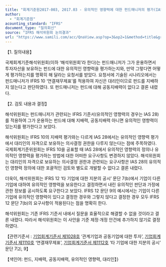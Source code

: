 ```yaml
---
title: "회계기준원2017-003, 2017.03 - 유의적인 영향력에 대한 펀드매니저의 평가(IAS 28 ‘관계기업과 공동기업에 대한 투자’)"
author:
  - "회계기준원"
acounting_standard: "IFRS"
document_type: "질의회신"
source: "IFRS 해석위원회 논의결과"
url: "https://www.samili.com/acc/QnaView.asp?op=3&op2=1&method=title&group=2123-15;1&orgcode=2&searchword=&page=9&code=%ED%9A%8C%EA%B3%84%EA%B8%B0%EC%A4%80%EC%9B%902017%2D003%3A20170331"
---
```

【1. 질의내용】

국제회계기준해석위원회(이하 ‘해석위원회’라 한다)는 펀드매니저가 그가 운용하면서 투자자산을 보유하는 펀드에 대한 유의적인 영향력을 평가하는지와, 만약 그렇다면 어떻게 평가하는지를 명확히 해 달라는 요청서를 받았다. 요청서에 기술된 시나리오에서는 펀드매니저가 IFRS 10 ‘연결재무제표’를 적용하여 자신은 대리인이므로 펀드를 지배하지 않는다고 판단하였다. 또 펀드매니저는 펀드에 대해 공동지배력이 없다고 결론 내렸다.

  

【2. 검토 내용과 결정】

해석위원회는 펀드매니저가 관련되는 IFRS 기준서(유의적인 영향력의 경우는 IAS 28)를 적용하여 그가 운용하는 펀드에 대해 지배력, 공동지배력 아니면 유의적인 영향력이 있는지를 평가한다고 보았다.

해석위원회는 IFRS 10의 지배력 평가와는 다르게 IAS 28에서는 유의적인 영향력 평가에서 대리인의 자격으로 보유하는 의사결정 권한을 다루지 않는다는 점에 주목하였다. 국제회계기준위원회는 IFRS 10을 공표할 때 IAS 28에서 유의적인 영향력의 정의나 유의적인 영향력을 평가하는 방법에 대한 어떠한 요구사항도 변경하지 않았다. 해석위원회는 대리인의 자격으로 보유하는 의사결정 권한과 관련되는 요구사항은 IAS 28의 유의적인 영향력 정의에 대한 포괄적인 검토와 별도로 개발할 수 없다고 결론 내렸다.

더욱이, 해석위원회는 IFRS 12 ‘타 기업에 대한 지분의 공시’ 문단 7(b)에서 기업이 다른 기업에 대하여 유의적인 영향력을 보유한다고 결정하면서 내린 유의적인 판단과 가정에 관한 정보를 공시하도록 요구한다고 보았다. IFRS 12 문단 9의 예시에서는 기업이 다른 기업에 유의적인 영향력이 있다고 결정한 경우와 그렇지 않다고 결정한 경우 모두 IFRS 12 문단 7(b)의 요구사항이 적용된다는 점을 명확히 한다.

해석위원회는 기존 IFRS 기준서 내에서 질문을 효율적으로 해결할 수 없을 것이라고 결론 내렸다. 따라서 해석위원회는 이 사안을 기준 제정·개정 안건에 추가하지 않기로 결정하였다.

  

【관련기준서 : [기업회계기준서 제1028호](https://www.samili.com/acc/) ‘관계기업과 공동기업에 대한 투자’, [기업회계기준서 제1110호](https://www.samili.com/acc/) ‘연결재무제표’, [기업회계기준서 제1112호](https://www.samili.com/acc/) ‘타 기업에 대한 지분의 공시’ 문단 7⑵, 9】

【색인어: 펀드, 지배력, 공동지배력, 유의적인 영향력, 대리인】}